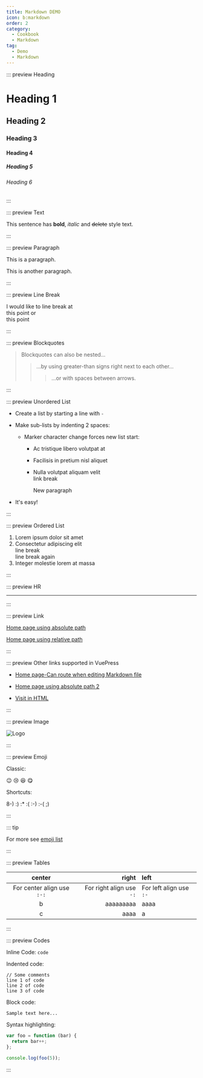 ```yaml
---
title: Markdown DEMO
icon: b:markdown
order: 2
category:
  - Cookbook
  - Markdown
tag:
  - Demo
  - Markdown
---
```


<!-- markdownlint-disable -->

::: preview Heading

# Heading 1

## Heading 2

### Heading 3

#### Heading 4

##### Heading 5

###### Heading 6

:::

<!-- markdownlint-restore -->

::: preview Text

This sentence has **bold**, _italic_ and ~~delete~~ style text.

:::

::: preview Paragraph

This is a paragraph.

This is another paragraph.

:::

::: preview Line Break

I would like to line break at  
this point or\
this point

:::

::: preview Blockquotes

> Blockquotes can also be nested...
>
> > ...by using greater-than signs right next to each other...
> >
> > > ...or with spaces between arrows.

:::

::: preview Unordered List

- Create a list by starting a line with `-`
- Make sub-lists by indenting 2 spaces:
  - Marker character change forces new list start:
    - Ac tristique libero volutpat at
    - Facilisis in pretium nisl aliquet
    - Nulla volutpat aliquam velit  
      link break

      New paragraph

- It's easy!

:::

::: preview Ordered List

1. Lorem ipsum dolor sit amet
1. Consectetur adipiscing elit  
   line break\
   line break again
1. Integer molestie lorem at massa

:::

::: preview HR

---

:::

::: preview Link

[Home page using absolute path](/)

[Home page using relative path](../../README.md)

:::

::: preview Other links supported in VuePress

- [Home page-Can route when editing Markdown file](../../README.md)

- [Home page using absolute path 2](/README.md)

- [Visit in HTML](../../index.html)

:::

::: preview Image

![Logo](/logo.png)

:::

::: preview Emoji

Classic:

:wink: :cry: :laughing: :yum:

Shortcuts:

8-) :) :\* :( :-) :-( ;)

:::

::: tip

For more see [emoji list](emoji/README.md)

:::

::: preview Tables

|           center           |                    right | left                    |
| :------------------------: | -----------------------: | :---------------------- |
| For center align use `:-:` | For right align use `-:` | For left align use `:-` |
|             b              |                aaaaaaaaa | aaaa                    |
|             c              |                     aaaa | a                       |

:::

::: preview Codes

Inline Code: `code`

Indented code:

    // Some comments
    line 1 of code
    line 2 of code
    line 3 of code

Block code:

```
Sample text here...
```

Syntax highlighting:

```js
var foo = function (bar) {
  return bar++;
};

console.log(foo(5));
```

:::
